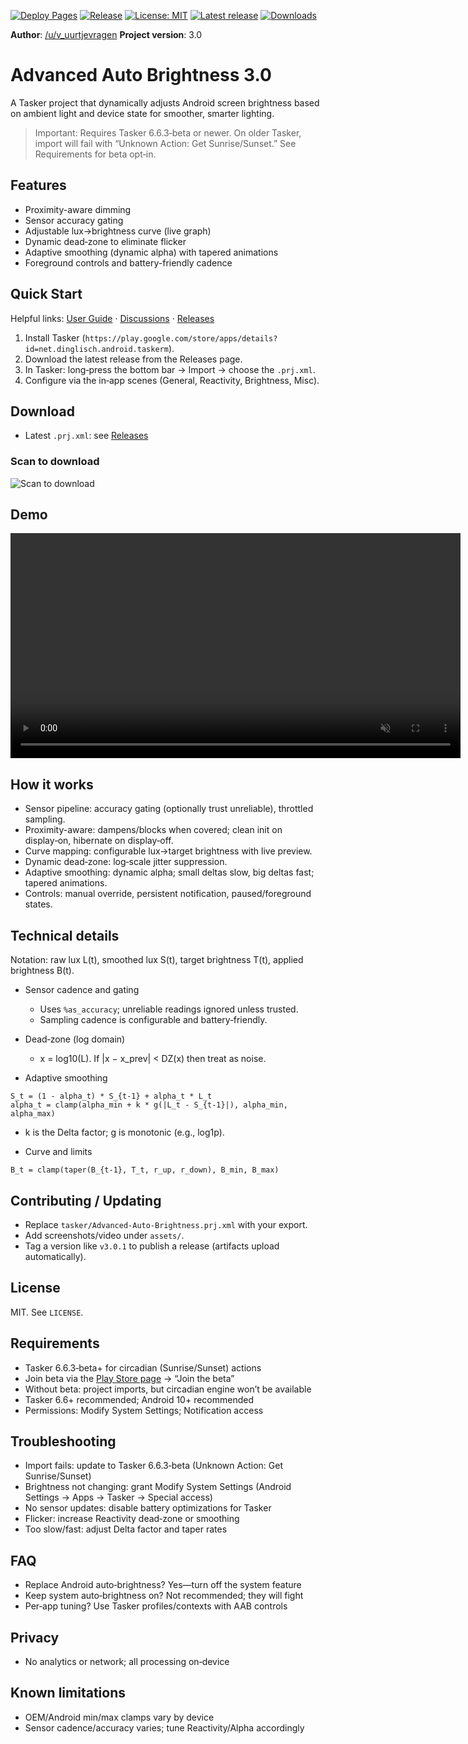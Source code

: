 [![Deploy Pages](https://github.com/faded-penguin021/Advanced-Auto-Brightness/actions/workflows/pages.yml/badge.svg)](https://github.com/faded-penguin021/Advanced-Auto-Brightness/actions/workflows/pages.yml) [![Release](https://github.com/faded-penguin021/Advanced-Auto-Brightness/actions/workflows/release.yml/badge.svg)](https://github.com/faded-penguin021/Advanced-Auto-Brightness/actions/workflows/release.yml) [![License: MIT](https://img.shields.io/badge/License-MIT-green.svg)](LICENSE) [![Latest release](https://img.shields.io/github/v/release/faded-penguin021/Advanced-Auto-Brightness)](https://github.com/faded-penguin021/Advanced-Auto-Brightness/releases) [![Downloads](https://img.shields.io/github/downloads/faded-penguin021/Advanced-Auto-Brightness/total.svg)](https://github.com/faded-penguin021/Advanced-Auto-Brightness/releases)

**Author**: [/u/v_uurtjevragen](https://www.reddit.com/user/v_uurtjevragen)
**Project version**: 3.0

# Advanced Auto Brightness 3.0

A Tasker project that dynamically adjusts Android screen brightness based on ambient light and device state for smoother, smarter lighting.

> Important: Requires Tasker 6.6.3‑beta or newer. On older Tasker, import will fail with “Unknown Action: Get Sunrise/Sunset.” See Requirements for beta opt‑in.

## Features
- Proximity-aware dimming
- Sensor accuracy gating
- Adjustable lux→brightness curve (live graph)
- Dynamic dead‑zone to eliminate flicker
- Adaptive smoothing (dynamic alpha) with tapered animations
- Foreground controls and battery-friendly cadence

## Quick Start
Helpful links: [User Guide](docs/user-guide.md) · [Discussions](https://github.com/faded-penguin021/Advanced-Auto-Brightness/discussions) · [Releases](https://github.com/faded-penguin021/Advanced-Auto-Brightness/releases)

1. Install Tasker (`https://play.google.com/store/apps/details?id=net.dinglisch.android.taskerm`).
2. Download the latest release from the Releases page.
3. In Tasker: long‑press the bottom bar → Import → choose the `.prj.xml`.
4. Configure via the in‑app scenes (General, Reactivity, Brightness, Misc).

## Download
- Latest `.prj.xml`: see [Releases](https://github.com/faded-penguin021/Advanced-Auto-Brightness/releases)

### Scan to download
![Scan to download](https://api.qrserver.com/v1/create-qr-code/?size=240x240&data=https%3A%2F%2Fgithub.com%2Ffaded-penguin021%2FAdvanced-Auto-Brightness%2Freleases%2Flatest%2Fdownload%2FAdvanced-Auto-Brightness.prj.xml)

## Demo
<video controls loop muted playsinline width="720">
  <source src="https://i.imgur.com/LaTv3iX.mp4" type="video/mp4">
  <source src="https://github.com/faded-penguin021/Advanced-Auto-Brightness/raw/main/assets/demo.mp4" type="video/mp4">
  Your browser does not support the video tag.
</video>

## How it works
- Sensor pipeline: accuracy gating (optionally trust unreliable), throttled sampling.
- Proximity-aware: dampens/blocks when covered; clean init on display‑on, hibernate on display‑off.
- Curve mapping: configurable lux→target brightness with live preview.
- Dynamic dead‑zone: log‑scale jitter suppression.
- Adaptive smoothing: dynamic alpha; small deltas slow, big deltas fast; tapered animations.
- Controls: manual override, persistent notification, paused/foreground states.

## Technical details
Notation: raw lux L(t), smoothed lux S(t), target brightness T(t), applied brightness B(t).

- Sensor cadence and gating
  - Uses `%as_accuracy`; unreliable readings ignored unless trusted.
  - Sampling cadence is configurable and battery‑friendly.

- Dead‑zone (log domain)
  - x = log10(L). If |x − x_prev| < DZ(x) then treat as noise.

- Adaptive smoothing
```
S_t = (1 - alpha_t) * S_{t-1} + alpha_t * L_t
alpha_t = clamp(alpha_min + k * g(|L_t - S_{t-1}|), alpha_min, alpha_max)
```
  - k is the Delta factor; g is monotonic (e.g., log1p).

- Curve and limits
```
B_t = clamp(taper(B_{t-1}, T_t, r_up, r_down), B_min, B_max)
```

## Contributing / Updating
- Replace `tasker/Advanced-Auto-Brightness.prj.xml` with your export.
- Add screenshots/video under `assets/`.
- Tag a version like `v3.0.1` to publish a release (artifacts upload automatically).

## License
MIT. See `LICENSE`.

## Requirements
- Tasker 6.6.3‑beta+ for circadian (Sunrise/Sunset) actions
- Join beta via the [Play Store page](https://play.google.com/store/apps/details?id=net.dinglisch.android.taskerm) → “Join the beta”
- Without beta: project imports, but circadian engine won’t be available
- Tasker 6.6+ recommended; Android 10+ recommended
- Permissions: Modify System Settings; Notification access

## Troubleshooting
- Import fails: update to Tasker 6.6.3‑beta (Unknown Action: Get Sunrise/Sunset)
- Brightness not changing: grant Modify System Settings (Android Settings → Apps → Tasker → Special access)
- No sensor updates: disable battery optimizations for Tasker
- Flicker: increase Reactivity dead‑zone or smoothing
- Too slow/fast: adjust Delta factor and taper rates

## FAQ
- Replace Android auto‑brightness? Yes—turn off the system feature
- Keep system auto‑brightness on? Not recommended; they will fight
- Per‑app tuning? Use Tasker profiles/contexts with AAB controls

## Privacy
- No analytics or network; all processing on‑device

## Known limitations
- OEM/Android min/max clamps vary by device
- Sensor cadence/accuracy varies; tune Reactivity/Alpha accordingly
